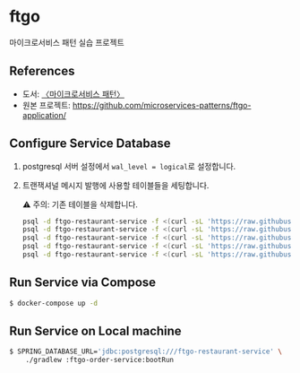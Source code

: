 # ftgo

마이크로서비스 패턴 실습 프로젝트

## References

* 도서: [〈마이크로서비스 패턴〉][microservices-patterns-book]
* 원본 프로젝트: <https://github.com/microservices-patterns/ftgo-application/>


## Configure Service Database

1. postgresql 서버 설정에서 `wal_level = logical`로 설정합니다.

2. 트랜잭셔널 메시지 발행에 사용할 테이블들을 세팅합니다.

   ⚠️ 주의: 기존 테이블을 삭제합니다.

   ```bash
   psql -d ftgo-restaurant-service -f <(curl -sL 'https://raw.githubusercontent.com/eventuate-foundation/eventuate-common/0.17.0.RELEASE/postgres/1.initialize-database.sql')
   psql -d ftgo-restaurant-service -f <(curl -sL 'https://raw.githubusercontent.com/eventuate-foundation/eventuate-common/0.17.0.RELEASE/postgres/2.initialize-database.sql')
   psql -d ftgo-restaurant-service -f <(curl -sL 'https://raw.githubusercontent.com/eventuate-foundation/eventuate-common/0.17.0.RELEASE/postgres/3.initialize-database.sql')
   psql -d ftgo-restaurant-service -f <(curl -sL 'https://raw.githubusercontent.com/eventuate-foundation/eventuate-common/0.17.0.RELEASE/postgres/4.initialize-database-json.sql')
   psql -d ftgo-restaurant-service -f <(curl -sL 'https://raw.githubusercontent.com/eventuate-foundation/eventuate-common/0.17.0.RELEASE/postgres/5.initialize-database-db-id.sql')
   ```


## Run Service via Compose

```bash
$ docker-compose up -d
```


## Run Service on Local machine

```bash
$ SPRING_DATABASE_URL='jdbc:postgresql:///ftgo-restaurant-service' \
    ./gradlew :ftgo-order-service:bootRun
```


[microservices-patterns-book]: https://microservices.io/book
